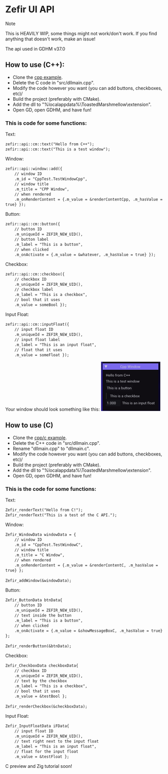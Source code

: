 # Zefir UI API

> [!NOTE]
> This is HEAVILY WIP, some things might not work/don't work. If you find anything that doesn't work, make an issue!

The api used in GDHM v37.0

## How to use (C++):

- Clone the [cpp example](https://github.com/adafcaefc/zefir-ui-api/tree/v37.0-alpha/examples/cpp).
- Delete the C code in "src/dllmain.cpp".
- Modify the code however you want (you can add buttons, checkboxes, etc)/
- Build the project (preferably with CMake).
- Add the dll to "%localappdata%\ToastedMarshmellow\extension".
- Open GD, open GDHM, and have fun!

### This is code for some functions:

Text:
```
zefir::api::cm::text("Hello from C++");
zefir::api::cm::text("This is a test window");
```

Window:
```
zefir::api::window::add({
    // window ID
    .m_id = "CppTest.TestWindowCpp",
    // window title
    .m_title = "CPP Window",
    // when rendered
    .m_onRenderContent = {.m_value = &renderContentCpp, .m_hasValue = true} });
```

Button:
```
zefir::api::cm::button({
    // button ID
    .m_uniqueId = ZEFIR_NEW_UID(),
    // button label
    .m_label = "This is a button",
    // when clicked
    .m_onActivate = {.m_value = &whatever, .m_hasValue = true} });
```

Checkbox:
```
zefir::api::cm::checkbox({
    // checkbox ID
    .m_uniqueId = ZEFIR_NEW_UID(),
    // checkbox label
    .m_label = "This is a checkbox",
    // bool that it uses
    .m_value = someBool });
```

Input Float:
```
zefir::api::cm::inputFloat({
    // input float ID
    .m_uniqueId = ZEFIR_NEW_UID(),
    // input float label
    .m_label = "This is an input float",
    // float that it uses
    .m_value = someFloat });
```

Your window should look something like this: ![sorry, the image didn't load, try refreshing the page or making an issue](/docs/cppWindow.png)

## How to use (C)

- Clone the [cpp/c example](https://github.com/adafcaefc/zefir-ui-api/tree/v37.0-alpha/examples/cpp).
- Delete the C++ code in "src/dllmain.cpp".
- Rename "dllmain.cpp" to "dllmain.c".
- Modify the code however you want (you can add buttons, checkboxes, etc)/
- Build the project (preferably with CMake).
- Add the dll to "%localappdata%\ToastedMarshmellow\extension".
- Open GD, open GDHM, and have fun!

### This is the code for some functions:

Text:
```
Zefir_renderText("Hello from C!");
Zefir_renderText("This is a test of the C API.");
```

Window:
```
Zefir_WindowData windowData = {
    // window ID
    .m_id = "CppTest.TestWindowC",
    // window title
    .m_title = "C Window",
    // when rendered
    .m_onRenderContent = {.m_value = &renderContentC, .m_hasValue = true} };

Zefir_addWindow(&windowData);
```

Button:
```
Zefir_ButtonData btnData{
    // button ID
    .m_uniqueId = ZEFIR_NEW_UID(),
    // text inside the button
    .m_label = "This is a button",
    // when clicked
    .m_onActivate = {.m_value = &showMessageBoxC, .m_hasValue = true} };

Zefir_renderButton(&btnData);
```

Checkbox:
```
Zefir_CheckboxData checkboxData{
    // checkbox ID
    .m_uniqueId = ZEFIR_NEW_UID(),
    // text by the checkbox
    .m_label = "This is a checkbox",
    // bool that it uses
    .m_value = &testBool };
        
Zefir_renderCheckbox(&checkboxData);
```

Input Float:
```
Zefir_InputFloatData iFData{
    // input float ID
    .m_uniqueId = ZEFIR_NEW_UID(),
    // text right next to the input float
    .m_label = "This is an input float",
    // float for the input float
    .m_value = &testFloat };
```

C preview and Zig tutorial soon!